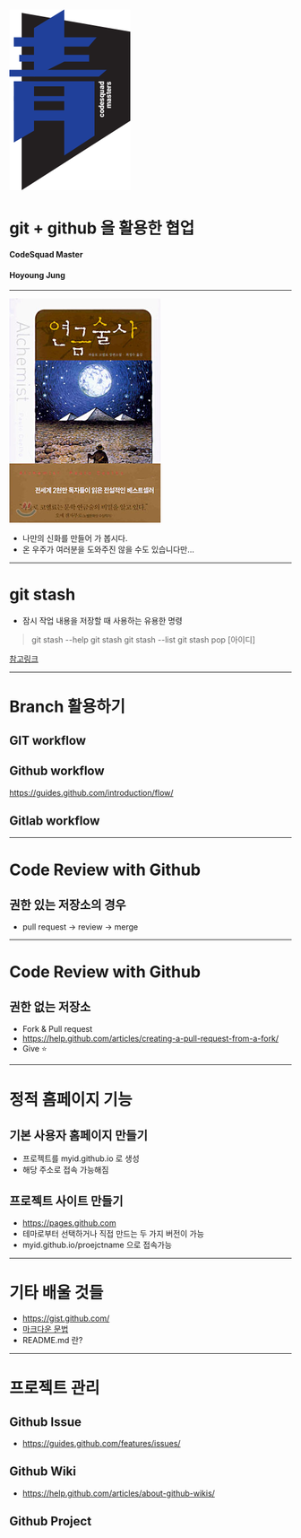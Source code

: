 # ![50%](images/img_blue.png) 
# git + github 을 활용한 협업 
#### CodeSquad Master 
#### Hoyoung Jung

---
<!-- page_number: true -->
![](images/L.jpeg)
- 나만의 신화를 만들어 가 봅시다.
- 온 우주가 여러분을 도와주진 않을 수도 있습니다만...

---
# git stash
- 잠시 작업 내용을 저장할 때 사용하는 유용한 명령 
> git stash --help
> git stash 
> git stash --list 
> git stash pop [아이디]

[참고링크](https://git-scm.com/book/ko/v1/Git-%EB%8F%84%EA%B5%AC-Stashing)

---
# Branch 활용하기
## GIT workflow
## Github workflow
https://guides.github.com/introduction/flow/
## Gitlab workflow

---
# Code Review with Github
## 권한 있는 저장소의 경우 
- pull request -> review -> merge 

---
# Code Review with Github
## 권한 없는 저장소 
- Fork & Pull request
- https://help.github.com/articles/creating-a-pull-request-from-a-fork/
-  Give :star:

---
# 정적 홈페이지 기능 
## 기본 사용자 홈페이지 만들기
- 프로젝트를 myid.github.io 로 생성 
- 해당 주소로 접속 가능해짐 

## 프로젝트 사이트 만들기 
- https://pages.github.com
- 테마로부터 선택하거나 직접 만드는 두 가지 버전이 가능 
- myid.github.io/proejctname 으로 접속가능 

---
# 기타 배울 것들 
- https://gist.github.com/
- [마크다운 문법](https://guides.github.com/pdfs/markdown-cheatsheet-online.pdf)	
- README.md  란?

---
# 프로젝트 관리 
## Github Issue
- https://guides.github.com/features/issues/


## Github Wiki
-  https://help.github.com/articles/about-github-wikis/

## Github Project 
